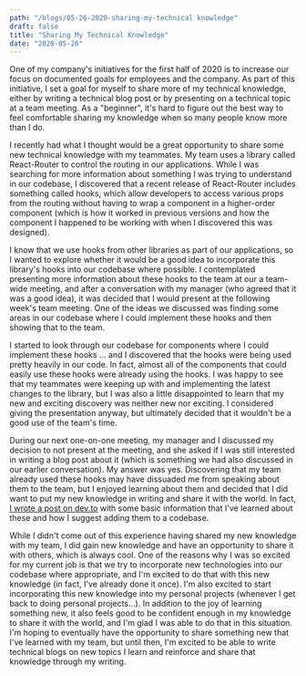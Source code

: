 ```yaml
---
path: "/blogs/05-26-2020-sharing-my-technical knowledge"
draft: false 
title: "Sharing My Technical Knowledge"
date: "2020-05-26"
---
```


One of my company's initiatives for the first half of 2020 is to increase our focus on documented goals for employees and the company. As part of this initiative, I set a goal for myself to share more of my technical knowledge, either by writing a technical blog post or by presenting on a technical topic at a team meeting. As a "beginner", it's hard to figure out the best way to feel comfortable sharing my knowledge when so many people know more than I do.

I recently had what I thought would be a great opportunity to share some new technical knowledge with my teammates. My team uses a library called React-Router to control the routing in our applications. While I was searching for more information about something I was trying to understand in our codebase, I discovered that a recent release of React-Router includes something called hooks, which allow developers to access various props from the routing without having to wrap a component in a higher-order component (which is how it worked in previous versions and how the component I happened to be working with when I discovered this was designed).

I know that we use hooks from other libraries as part of our applications, so I wanted to explore whether it would be a good idea to incorporate this library's hooks into our codebase where possible. I contemplated presenting more information about these hooks to the team at our a team-wide meeting, and after a conversation with my manager (who agreed that it was a good idea), it was decided that I would present at the following week's team meeting. One of the ideas we discussed was finding some areas in our codebase where I could implement these hooks and then showing that to the team.

I started to look through our codebase for components where I could implement these hooks ... and I discovered that the hooks were being used pretty heavily in our code. In fact, almost all of the components that could easily use these hooks were already using the hooks. I was happy to see that my teammates were keeping up with and implementing the latest changes to the library, but I was also a little disappointed to learn that my new and exciting discovery was neither new nor exciting. I considered giving the presentation anyway, but ultimately decided that it wouldn't be a good use of the team's time.

During our next one-on-one meeting, my manager and I discussed my decision to not present at the meeting, and she asked if I was still interested in writing a blog post about it (which is something we had also discussed in our earlier conversation). My answer was yes. Discovering that my team already used these hooks may have dissuaded me from speaking about them to the team, but I enjoyed learning about them and decided that I did want to put my new knowledge in writing and share it with the world. In fact, [I wrote a post on dev.to](https://dev.to/sarahscode/react-router-hooks-a-brief-introduction-173n) with some basic information that I've learned about these and how I suggest adding them to a codebase.

While I didn't come out of this experience having shared my new knowledge with my team, I did gain new knowledge and have an opportunity to share it with others, which is always cool. One of the reasons why I was so excited for my current job is that we try to incorporate new technologies into our codebase where appropriate, and I'm excited to do that with this new knowledge (in fact, I've already done it once). I'm also excited to start incorporating this new knowledge into my personal projects (whenever I get back to doing personal projects...). In addition to the joy of learning something new, it also feels good to be confident enough in my knowledge to share it with the world, and I'm glad I was able to do that in this situation. I'm hoping to eventually have the opportunity to share something new that I've learned with my team, but until then, I'm excited to be able to write technical blogs on new topics I learn and reinforce and share that knowledge through my writing.